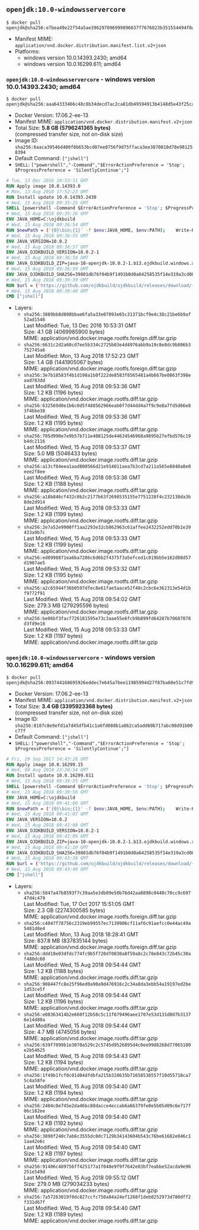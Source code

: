 ## `openjdk:10.0-windowsservercore`

```console
$ docker pull openjdk@sha256:e7bea49e22f54a5ae396297096999896037f7676823b351554494f0a31065782
```

-	Manifest MIME: `application/vnd.docker.distribution.manifest.list.v2+json`
-	Platforms:
	-	windows version 10.0.14393.2430; amd64
	-	windows version 10.0.16299.611; amd64

### `openjdk:10.0-windowsservercore` - windows version 10.0.14393.2430; amd64

```console
$ docker pull openjdk@sha256:aaa64333466c48c8b34decd7ac2ca81db49594913b4148d5e43f25ca802aaa00
```

-	Docker Version: 17.06.2-ee-13
-	Manifest MIME: `application/vnd.docker.distribution.manifest.v2+json`
-	Total Size: **5.8 GB (5796241365 bytes)**  
	(compressed transfer size, not on-disk size)
-	Image ID: `sha256:6aaca39546d400f8b653bcd07ee0756f9d75ffaca3ee3870010d78e981258394`
-	Default Command: `["jshell"]`
-	`SHELL`: `["powershell","-Command","$ErrorActionPreference = 'Stop'; $ProgressPreference = 'SilentlyContinue';"]`

```dockerfile
# Tue, 13 Dec 2016 10:53:31 GMT
RUN Apply image 10.0.14393.0
# Mon, 13 Aug 2018 17:52:23 GMT
RUN Install update 10.0.14393.2430
# Wed, 15 Aug 2018 09:35:25 GMT
SHELL [powershell -Command $ErrorActionPreference = 'Stop'; $ProgressPreference = 'SilentlyContinue';]
# Wed, 15 Aug 2018 09:35:26 GMT
ENV JAVA_HOME=C:\ojdkbuild
# Wed, 15 Aug 2018 09:36:54 GMT
RUN $newPath = ('{0}\bin;{1}' -f $env:JAVA_HOME, $env:PATH); 	Write-Host ('Updating PATH: {0}' -f $newPath); 	setx /M PATH $newPath;
# Wed, 15 Aug 2018 09:36:55 GMT
ENV JAVA_VERSION=10.0.2
# Wed, 15 Aug 2018 09:36:57 GMT
ENV JAVA_OJDKBUILD_VERSION=10.0.2-1
# Wed, 15 Aug 2018 09:36:58 GMT
ENV JAVA_OJDKBUILD_ZIP=java-10-openjdk-10.0.2-1.b13.ojdkbuild.windows.x86_64.zip
# Wed, 15 Aug 2018 09:36:59 GMT
ENV JAVA_OJDKBUILD_SHA256=39801db76f04b9f1491b0d0a64258535f14e319a3cd08d3e161b18a6af7a842d
# Wed, 15 Aug 2018 09:39:39 GMT
RUN $url = ('https://github.com/ojdkbuild/ojdkbuild/releases/download/{0}/{1}' -f $env:JAVA_OJDKBUILD_VERSION, $env:JAVA_OJDKBUILD_ZIP); 	Write-Host ('Downloading {0} ...' -f $url); 	[Net.ServicePointManager]::SecurityProtocol = [Net.SecurityProtocolType]::Tls12; 	Invoke-WebRequest -Uri $url -OutFile 'ojdkbuild.zip'; 	Write-Host ('Verifying sha256 ({0}) ...' -f $env:JAVA_OJDKBUILD_SHA256); 	if ((Get-FileHash ojdkbuild.zip -Algorithm sha256).Hash -ne $env:JAVA_OJDKBUILD_SHA256) { 		Write-Host 'FAILED!'; 		exit 1; 	}; 		Write-Host 'Expanding ...'; 	Expand-Archive ojdkbuild.zip -DestinationPath C:\; 		Write-Host 'Renaming ...'; 	Move-Item 		-Path ('C:\{0}' -f ($env:JAVA_OJDKBUILD_ZIP -Replace '.zip$', '')) 		-Destination $env:JAVA_HOME 	; 		Write-Host 'Verifying install ...'; 	Write-Host '  java -version'; java -version; 	Write-Host '  javac -version'; javac -version; 		Write-Host 'Removing ...'; 	Remove-Item ojdkbuild.zip -Force; 		Write-Host 'Complete.';
# Wed, 15 Aug 2018 09:39:40 GMT
CMD ["jshell"]
```

-	Layers:
	-	`sha256:3889bb8d808bbae6fa5a33e07093e65c31371bcf9e4c38c21be6b9af52ad1548`  
		Last Modified: Tue, 13 Dec 2016 10:53:31 GMT  
		Size: 4.1 GB (4069985900 bytes)  
		MIME: application/vnd.docker.image.rootfs.foreign.diff.tar.gzip
	-	`sha256:6631c2d2a60cd7ee5b334c2725b03e4d4976abb9a19c8e8dc9b806b3752745a6`  
		Last Modified: Mon, 13 Aug 2018 17:52:23 GMT  
		Size: 1.4 GB (1441905067 bytes)  
		MIME: application/vnd.docker.image.rootfs.foreign.diff.tar.gzip
	-	`sha256:3e7b18583f4b1d198a1b0f222de8583f8565481a4b667be0863f398eaad783dd`  
		Last Modified: Wed, 15 Aug 2018 09:53:36 GMT  
		Size: 1.2 KB (1196 bytes)  
		MIME: application/vnd.docker.image.rootfs.diff.tar.gzip
	-	`sha256:632569d0e1b6c0d5f488562966eab0f7d44dd4a7f9c9e8a7fd5d66e83f4bbe38`  
		Last Modified: Wed, 15 Aug 2018 09:53:36 GMT  
		Size: 1.2 KB (1195 bytes)  
		MIME: application/vnd.docker.image.rootfs.diff.tar.gzip
	-	`sha256:705d990e7e9b57b711e408125de44634546968a9895b27efbd576c19b4dc2116`  
		Last Modified: Wed, 15 Aug 2018 09:53:37 GMT  
		Size: 5.0 MB (5046433 bytes)  
		MIME: application/vnd.docker.image.rootfs.diff.tar.gzip
	-	`sha256:a13cf04eea1aad800566d21e914011aea7b3cd7a211a565e8840a8e0eee2f8ee`  
		Last Modified: Wed, 15 Aug 2018 09:53:36 GMT  
		Size: 1.2 KB (1188 bytes)  
		MIME: application/vnd.docker.image.rootfs.diff.tar.gzip
	-	`sha256:a18b846cf432c0b2c2177b63f2698535155e7751228f4c232138da3b8de2d914`  
		Last Modified: Wed, 15 Aug 2018 09:53:33 GMT  
		Size: 1.2 KB (1199 bytes)  
		MIME: application/vnd.docker.image.rootfs.diff.tar.gzip
	-	`sha256:2e7a52e9900ff1aa2293e32cb862963c61affee2432252edd70b1e39433a9b7c`  
		Last Modified: Wed, 15 Aug 2018 09:53:33 GMT  
		Size: 1.2 KB (1199 bytes)  
		MIME: application/vnd.docker.image.rootfs.diff.tar.gzip
	-	`sha256:ed0998871ea6ba7286c6d6b2f4375f3a5efced1c019bb5e162d88d57d1907ae5`  
		Last Modified: Wed, 15 Aug 2018 09:53:32 GMT  
		Size: 1.2 KB (1195 bytes)  
		MIME: application/vnd.docker.image.rootfs.diff.tar.gzip
	-	`sha256:a2c65944f36b0597dfec8e61fae5aace52f40c2cbc6e362313e54d1bf9772f91`  
		Last Modified: Wed, 15 Aug 2018 09:54:02 GMT  
		Size: 279.3 MB (279295596 bytes)  
		MIME: application/vnd.docker.image.rootfs.diff.tar.gzip
	-	`sha256:be06bf3facf726181595e73c3aae55e6fcb9b899fd64287b70687078d3fd9e18`  
		Last Modified: Wed, 15 Aug 2018 09:53:33 GMT  
		Size: 1.2 KB (1197 bytes)  
		MIME: application/vnd.docker.image.rootfs.diff.tar.gzip

### `openjdk:10.0-windowsservercore` - windows version 10.0.16299.611; amd64

```console
$ docker pull openjdk@sha256:093744168695926eddec7e645a7bee11985994d27f87ba60e51c7fd91bbde4bc
```

-	Docker Version: 17.06.2-ee-13
-	Manifest MIME: `application/vnd.docker.distribution.manifest.v2+json`
-	Total Size: **3.4 GB (3395923368 bytes)**  
	(compressed transfer size, not on-disk size)
-	Image ID: `sha256:8187c8e9efd1a7d45dfb41c1a6fd088b1a862ca5add60b717abc08d91b00c77f`
-	Default Command: `["jshell"]`
-	`SHELL`: `["powershell","-Command","$ErrorActionPreference = 'Stop'; $ProgressPreference = 'SilentlyContinue';"]`

```dockerfile
# Fri, 29 Sep 2017 14:43:28 GMT
RUN Apply image 10.0.16299.15
# Wed, 08 Aug 2018 23:20:54 GMT
RUN Install update 10.0.16299.611
# Wed, 15 Aug 2018 09:39:55 GMT
SHELL [powershell -Command $ErrorActionPreference = 'Stop'; $ProgressPreference = 'SilentlyContinue';]
# Wed, 15 Aug 2018 09:39:56 GMT
ENV JAVA_HOME=C:\ojdkbuild
# Wed, 15 Aug 2018 09:41:06 GMT
RUN $newPath = ('{0}\bin;{1}' -f $env:JAVA_HOME, $env:PATH); 	Write-Host ('Updating PATH: {0}' -f $newPath); 	setx /M PATH $newPath;
# Wed, 15 Aug 2018 09:41:07 GMT
ENV JAVA_VERSION=10.0.2
# Wed, 15 Aug 2018 09:41:08 GMT
ENV JAVA_OJDKBUILD_VERSION=10.0.2-1
# Wed, 15 Aug 2018 09:41:09 GMT
ENV JAVA_OJDKBUILD_ZIP=java-10-openjdk-10.0.2-1.b13.ojdkbuild.windows.x86_64.zip
# Wed, 15 Aug 2018 09:41:10 GMT
ENV JAVA_OJDKBUILD_SHA256=39801db76f04b9f1491b0d0a64258535f14e319a3cd08d3e161b18a6af7a842d
# Wed, 15 Aug 2018 09:43:38 GMT
RUN $url = ('https://github.com/ojdkbuild/ojdkbuild/releases/download/{0}/{1}' -f $env:JAVA_OJDKBUILD_VERSION, $env:JAVA_OJDKBUILD_ZIP); 	Write-Host ('Downloading {0} ...' -f $url); 	[Net.ServicePointManager]::SecurityProtocol = [Net.SecurityProtocolType]::Tls12; 	Invoke-WebRequest -Uri $url -OutFile 'ojdkbuild.zip'; 	Write-Host ('Verifying sha256 ({0}) ...' -f $env:JAVA_OJDKBUILD_SHA256); 	if ((Get-FileHash ojdkbuild.zip -Algorithm sha256).Hash -ne $env:JAVA_OJDKBUILD_SHA256) { 		Write-Host 'FAILED!'; 		exit 1; 	}; 		Write-Host 'Expanding ...'; 	Expand-Archive ojdkbuild.zip -DestinationPath C:\; 		Write-Host 'Renaming ...'; 	Move-Item 		-Path ('C:\{0}' -f ($env:JAVA_OJDKBUILD_ZIP -Replace '.zip$', '')) 		-Destination $env:JAVA_HOME 	; 		Write-Host 'Verifying install ...'; 	Write-Host '  java -version'; java -version; 	Write-Host '  javac -version'; javac -version; 		Write-Host 'Removing ...'; 	Remove-Item ojdkbuild.zip -Force; 		Write-Host 'Complete.';
# Wed, 15 Aug 2018 09:43:40 GMT
CMD ["jshell"]
```

-	Layers:
	-	`sha256:5847a47b8593f7c39aa5e3db09e50b76d42aa8898c0440c70cc9c69747d4c479`  
		Last Modified: Tue, 17 Oct 2017 15:51:05 GMT  
		Size: 2.3 GB (2274300585 bytes)  
		MIME: application/vnd.docker.image.rootfs.foreign.diff.tar.gzip
	-	`sha256:c4047f78756c2319eb99557ec7139906cf11af6c91aefcc0e44ac49a5481d8e4`  
		Last Modified: Mon, 13 Aug 2018 18:28:41 GMT  
		Size: 837.8 MB (837835144 bytes)  
		MIME: application/vnd.docker.image.rootfs.foreign.diff.tar.gzip
	-	`sha256:ddd10e03dfdc774fc9b5f720df0030a8f59a8c2c78e843c72b45c30af480dc60`  
		Last Modified: Wed, 15 Aug 2018 09:54:44 GMT  
		Size: 1.2 KB (1188 bytes)  
		MIME: application/vnd.docker.image.rootfs.diff.tar.gzip
	-	`sha256:908447fc8e25f96ed0a90a9d476916c2c34a8da3ebb54a19197ed2be1d53ce5f`  
		Last Modified: Wed, 15 Aug 2018 09:54:44 GMT  
		Size: 1.2 KB (1196 bytes)  
		MIME: application/vnd.docker.image.rootfs.diff.tar.gzip
	-	`sha256:e08363414b2e660f12b58c5c11f679496aee1707e53d131d807b31376e14d80a`  
		Last Modified: Wed, 15 Aug 2018 09:54:44 GMT  
		Size: 4.7 MB (4745056 bytes)  
		MIME: application/vnd.docker.image.rootfs.diff.tar.gzip
	-	`sha256:639f7099b1e3070a529c2c5745d9526895d4c0ee99d8268d77065180e2b54625`  
		Last Modified: Wed, 15 Aug 2018 09:54:43 GMT  
		Size: 1.2 KB (1194 bytes)  
		MIME: application/vnd.docker.image.rootfs.diff.tar.gzip
	-	`sha256:1f49b1fcf0c01d04dfdbfa215b328635b71658538557f10d55718ca75c4a58fe`  
		Last Modified: Wed, 15 Aug 2018 09:54:40 GMT  
		Size: 1.2 KB (1194 bytes)  
		MIME: application/vnd.docker.image.rootfs.diff.tar.gzip
	-	`sha256:2404c0e745e2da46bc88dacce4eccab6a66379fe0e5b05d09c6e717f06c182ee`  
		Last Modified: Wed, 15 Aug 2018 09:54:40 GMT  
		Size: 1.2 KB (1192 bytes)  
		MIME: application/vnd.docker.image.rootfs.diff.tar.gzip
	-	`sha256:3890f240c7ab6c3555dc0dc7129b34143604b543c76be61682e846c11aa42e6c`  
		Last Modified: Wed, 15 Aug 2018 09:54:40 GMT  
		Size: 1.2 KB (1197 bytes)  
		MIME: application/vnd.docker.image.rootfs.diff.tar.gzip
	-	`sha256:91406c489756ff425177a1f048e9f9f7642e83bf7eabbe52acda9e96251e549d`  
		Last Modified: Wed, 15 Aug 2018 09:55:12 GMT  
		Size: 279.0 MB (279034233 bytes)  
		MIME: application/vnd.docker.image.rootfs.diff.tar.gzip
	-	`sha256:7a57263019f0dc827ccfc750a84a24ef1288f1deb0252973d780dff2f331d67f`  
		Last Modified: Wed, 15 Aug 2018 09:54:40 GMT  
		Size: 1.2 KB (1189 bytes)  
		MIME: application/vnd.docker.image.rootfs.diff.tar.gzip

